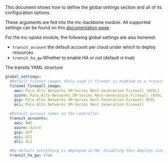 This document shows how to define the global settings section and all of its configuration options.

These arguments are fed into the mc-backbone module. All supported settings can be found on this [documentation page](https://github.com/terraform-aviatrix-modules/terraform-aviatrix-backbone?tab=readme-ov-file#global-settings-for-transit-firenet-map).

For the mc-spoke module, the following global settings are also honered:
- `transit_account` the default account per cloud under which to deploy resources
- `transit_ha_gw` Whether to enable HA or not (default is true)

The transits YAML structure
```yaml
global_settings:
  #Default firenet images (Only used if firenet is enabled on a transit)
  firenet_firewall_image:
    aws: Palo Alto Networks VM-Series Next-Generation Firewall (BYOL)
    azure: Palo Alto Networks VM-Series Next-Generation Firewall (BYOL)
    gcp: Palo Alto Networks VM-Series Next-Generation Firewall BYOL
    oci: Palo Alto Networks VM-Series Next Generation Firewall

  #Default account names on the controller
  transit_accounts:
    aws: AWS
    azure: Azure
    gcp: GCP
    oci: OCI
    ali: ALI

  #By default everything is deployed in HA. Disabling this deploys single transit/spoke gateways and firenet instances.
  transit_ha_gw: true

```